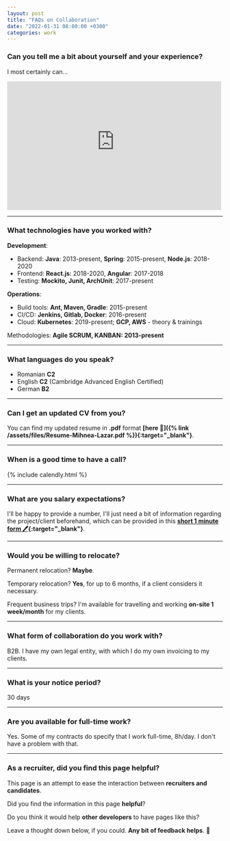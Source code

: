 ```yaml
---
layout: post
title: "FAQs on Collaboration"
date: "2022-01-31 08:00:00 +0300"
categories: work
---
```


### Can you tell me a bit about yourself and your experience?
I most certainly can...
<iframe width="500" height="300" src="https://www.youtube-nocookie.com/embed/8ePHBvcFY0s" title="YouTube video player" frameborder="0" allow="accelerometer; autoplay; clipboard-write; encrypted-media; gyroscope; picture-in-picture" allowfullscreen></iframe>

___
### What technologies have you worked with?

**Development**: 
* Backend: **Java**: 2013-present, **Spring**: 2015-present, **Node.js**: 2018-2020
* Frontend: **React.js**: 2018-2020, **Angular**: 2017-2018
* Testing: **Mockito, Junit, ArchUnit**: 2017-present

**Operations**:
* Build tools: **Ant, Maven, Gradle**: 2015-present
* CI/CD: **Jenkins, Gitlab, Docker**: 2016-present
* Cloud: **Kubernetes**: 2019-present; **GCP, AWS** - theory & trainings

Methodologies: **Agile SCRUM, KANBAN: 2013-present**

___
### What languages do you speak?

* Romanian **C2**
* English **C2** (Cambridge Advanced English Certified)
* German **B2**

___
### Can I get an updated CV from you?
You can find my updated resume in **.pdf** format **[here 📜]({% link /assets/files/Resume-Mihnea-Lazar.pdf %}){:target="_blank"}**.

___
### When is a good time to have a call?
 {% include calendly.html %} 

___
### What are you salary expectations?
I'll be happy to provide a number, I'll just need a bit of information regarding the project/client beforehand, which can be provided in this **[short 1 minute form 🖊](https://forms.gle/LetEP8bQEourkUxD8){:target="_blank"}**.

___
### Would you be willing to relocate?
Permanent relocation? **Maybe**.

Temporary relocation? **Yes**, for up to 6 months, if a client considers it necessary.

Frequent business trips? I'm available for travelling and working **on-site 1 week/month** for my clients.

___
### What form of collaboration do you work with?
B2B. I have my own legal entity, with which I do my own invoicing to my clients.

___
### What is your notice period?
30 days

____
### Are you available for full-time work?
Yes. Some of my contracts do specify that I work full-time, 8h/day. I don't have a problem with that.

___ 
### As a recruiter, did you find this page helpful?
This page is an attempt to ease the interaction between **recruiters and candidates**. 

Did you find the information in this page **helpful**? 

Do you think it would help **other developers** to have pages like this? 

Leave a thought down below, if you could. **Any bit of feedback helps**. 🙂 
